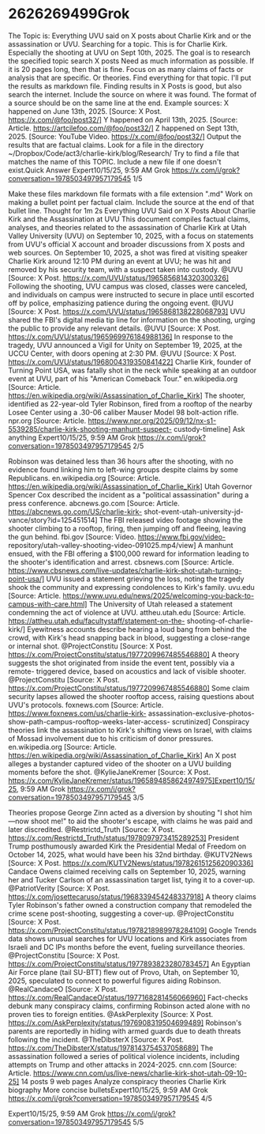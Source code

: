 # 2626269499Grok

The Topic is: Everything UVU said on X posts about Charlie Kirk 
and or the assassination or UVU.
Searching for a topic.
This is for Charlie Kirk. Especially the shooting at UVU on Sept 
10th, 2025. The goal is to research the specified topic search X 
posts
Need as much information as possible. If it is 20 pages long, 
then that is fine. Focus on as many claims of facts or 
analysis that are specific. Or theories. 
Find everything for that topic. I'll put the results as 
markdown file.
Finding results in X Posts is good, but also search the 
internet.
Include the source on where it was found.
The format of a source should be on the same line at the 
end.
Example sources:
X happened on June 13th, 2025. [Source: X Post. 
https://x.com/@foo/post32/]
Y happened on April 13th, 2025. [Source: Article. 
https://artcilefoo.com/@foo/post32/]
Z happened on Sept 13th, 2025. [Source: YouTube 
Video. https://x.com/@foo/post32/]
Output the results that are factual claims.
Look for a file in the directory 
~/Dropbox/Code/act3/charlie-kirk/blog/Research/
Try to find a file that matches the name of this TOPIC. 
Include a new file if one doesn't exist.Quick Answer
Expert10/15/25, 9:59 AM Grok
https://x.com/i/grok?conversation=1978503497957179545 1/5

Make these files markdown file formats with a file extension 
".md"
Work on making a bullet point per factual claim. Include the 
source at the end of that bullet line.
Thought for 1m 2s
Everything UVU Said on X Posts About 
Charlie Kirk and the Assassination at UVU
This document compiles factual claims, analyses, and theories related to the assassination of 
Charlie Kirk at Utah Valley University (UVU) on September 10, 2025, with a focus on statements 
from UVU's official X account and broader discussions from X posts and web sources.
On September 10, 2025, a shot was fired at visiting speaker Charlie Kirk around 12:10 PM 
during an event at UVU; he was hit and removed by his security team, with a suspect taken 
into custody. @UVU [Source: X Post. https://x.com/UVU/status/1965856814320300326]
Following the shooting, UVU campus was closed, classes were canceled, and individuals on 
campus were instructed to secure in place until escorted off by police, emphasizing patience 
during the ongoing event. @UVU [Source: X Post. 
https://x.com/UVU/status/1965868138228068793]
UVU shared the FBI's digital media tip line for information on the shooting, urging the public to 
provide any relevant details. @UVU [Source: X Post. 
https://x.com/UVU/status/1965969976184988136]
In response to the tragedy, UVU announced a Vigil for Unity on September 19, 2025, at the 
UCCU Center, with doors opening at 2:30 PM. @UVU [Source: X Post. 
https://x.com/UVU/status/1968004319350841422]
Charlie Kirk, founder of Turning Point USA, was fatally shot in the neck while speaking at an 
outdoor event at UVU, part of his "American Comeback Tour." en.wikipedia.org [Source: Article. 
https://en.wikipedia.org/wiki/Assassination_of_Charlie_Kirk]
The shooter, identified as 22-year-old Tyler Robinson, fired from a rooftop of the nearby Losee 
Center using a .30-06 caliber Mauser Model 98 bolt-action rifle. npr.org [Source: Article. 
https://www.npr.org/2025/09/12/nx-s1-5539285/charlie-kirk-shooting-manhunt-suspect-
custody-timeline]
Ask anything
Expert10/15/25, 9:59 AM Grok
https://x.com/i/grok?conversation=1978503497957179545 2/5

Robinson was detained less than 36 hours after the shooting, with no evidence found linking 
him to left-wing groups despite claims by some Republicans. en.wikipedia.org [Source: Article. 
https://en.wikipedia.org/wiki/Assassination_of_Charlie_Kirk]
Utah Governor Spencer Cox described the incident as a "political assassination" during a 
press conference. abcnews.go.com [Source: Article. https://abcnews.go.com/US/charlie-kirk-
shot-event-utah-university-jd-vance/story?id=125451514]
The FBI released video footage showing the shooter climbing to a rooftop, firing, then jumping 
off and fleeing, leaving the gun behind. fbi.gov [Source: Video. https://www.fbi.gov/video-
repository/utah-valley-shooting-video-091025.mp4/view]
A manhunt ensued, with the FBI offering a $100,000 reward for information leading to the 
shooter's identification and arrest. cbsnews.com [Source: Article. 
https://www.cbsnews.com/live-updates/charlie-kirk-shot-utah-turning-point-usa/]
UVU issued a statement grieving the loss, noting the tragedy shook the community and 
expressing condolences to Kirk's family. uvu.edu [Source: Article. 
https://www.uvu.edu/news/2025/welcoming-you-back-to-campus-with-care.html]
The University of Utah released a statement condemning the act of violence at UVU. 
attheu.utah.edu [Source: Article. https://attheu.utah.edu/facultystaff/statement-on-the-
shooting-of-charlie-kirk/]
Eyewitness accounts describe hearing a loud bang from behind the crowd, with Kirk's head 
snapping back in blood, suggesting a close-range or internal shot. @ProjectConstitu [Source: X 
Post. https://x.com/ProjectConstitu/status/1977209967485546880]
A theory suggests the shot originated from inside the event tent, possibly via a remote-
triggered device, based on acoustics and lack of visible shooter. @ProjectConstitu [Source: X 
Post. https://x.com/ProjectConstitu/status/1977209967485546880]
Some claim security lapses allowed the shooter rooftop access, raising questions about 
UVU's protocols. foxnews.com [Source: Article. https://www.foxnews.com/us/charlie-kirk-
assassination-exclusive-photos-show-path-campus-rooftop-weeks-later-access-
scrutinized]
Conspiracy theories link the assassination to Kirk's shifting views on Israel, with claims of 
Mossad involvement due to his criticism of donor pressures. en.wikipedia.org [Source: Article. 
https://en.wikipedia.org/wiki/Assassination_of_Charlie_Kirk]
An X post alleges a bystander captured video of the shooter on a UVU building moments 
before the shot. @KylieJaneKremer [Source: X Post. 
https://x.com/KylieJaneKremer/status/1965894858624974975]Expert10/15/25, 9:59 AM Grok
https://x.com/i/grok?conversation=1978503497957179545 3/5

Theories propose George Zinn acted as a diversion by shouting "I shot him—now shoot me!" 
to aid the shooter's escape, with claims he was paid and later discredited. @Restrictd_Truth 
[Source: X Post. https://x.com/Restrictd_Truth/status/1978097973415289253]
President Trump posthumously awarded Kirk the Presidential Medal of Freedom on October 
14, 2025, what would have been his 32nd birthday. @KUTV2News [Source: X Post. 
https://x.com/KUTV2News/status/1978261512562090336]
Candace Owens claimed receiving calls on September 10, 2025, warning her and Tucker 
Carlson of an assassination target list, tying it to a cover-up. @PatriotVerity [Source: X Post. 
https://x.com/josettecaruso/status/1968339454248337918]
A theory claims Tyler Robinson's father owned a construction company that remodeled the 
crime scene post-shooting, suggesting a cover-up. @ProjectConstitu [Source: X Post. 
https://x.com/ProjectConstitu/status/1978218989978284109]
Google Trends data shows unusual searches for UVU locations and Kirk associates from 
Israeli and DC IPs months before the event, fueling surveillance theories. @ProjectConstitu 
[Source: X Post. https://x.com/ProjectConstitu/status/1977893823280783457]
An Egyptian Air Force plane (tail SU-BTT) flew out of Provo, Utah, on September 10, 2025, 
speculated to connect to powerful figures aiding Robinson. @RealCandaceO [Source: X Post. 
https://x.com/RealCandaceO/status/1977168281456066960]
Fact-checks debunk many conspiracy claims, confirming Robinson acted alone with no 
proven ties to foreign entities. @AskPerplexity [Source: X Post. 
https://x.com/AskPerplexity/status/1976908319504699489]
Robinson's parents are reportedly in hiding with armed guards due to death threats following 
the incident. @TheDibsterX [Source: X Post. 
https://x.com/TheDibsterX/status/1978143754537058689]
The assassination followed a series of political violence incidents, including attempts on 
Trump and other attacks in 2024-2025. cnn.com [Source: Article. 
https://www.cnn.com/us/live-news/charlie-kirk-shot-utah-09-10-25]
14 posts
 9 web pages
Analyze conspiracy theories
Charlie Kirk biography
More concise bulletsExpert10/15/25, 9:59 AM Grok
https://x.com/i/grok?conversation=1978503497957179545 4/5

Expert10/15/25, 9:59 AM Grok
https://x.com/i/grok?conversation=1978503497957179545 5/5